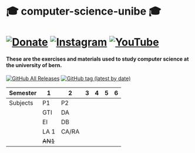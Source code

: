 # 🎓 computer-science-unibe 🎓

# [![Donate](https://img.shields.io/badge/Donate-PayPal-blue?logo=paypal)](https://www.paypal.com/cgi-bin/webscr?cmd=_s-xclick&hosted_button_id=L4E6PHP4RLC6S&source=url) [![Instagram](https://img.shields.io/badge/follow-Instagram-C13584?logo=instagram)](https://www.instagram.com/luk_i_gold) [![YouTube](https://img.shields.io/badge/follow-YouTube-FD1D1D?logo=youtube)](https://www.youtube.com/channel/UC8ALPBYX2RoA1n9_N-tftOg)

#### These are the exercises and materials used to study computer science at the university of bern.

[![GitHub All Releases](https://img.shields.io/github/downloads/lukigold/computer-science-unibe/total?color=green)](https://github.com/lukigold/computer-science-unibe/releases) [![GitHub tag (latest by date)](https://img.shields.io/github/v/tag/lukigold/computer-science-unibe?color=yellow&label=Latest%20Release)](https://github.com/lukigold/computer-science-unibe/releases) 


| Semester   | 1        | 2     | 3     | 4     | 5     | 6     |
| ---------- |----------|-------|-------|-------|-------|-------|
| Subjects   | P1       | P2    |       |       |       |       |
|            | GTI      | DA    |       |       |       |       |
|            | EI       | DB    |       |       |       |       |
|            | LA 1     | CA/RA |       |       |       |       |
|            | ~~AN1~~  |       |       |       |       |       |









